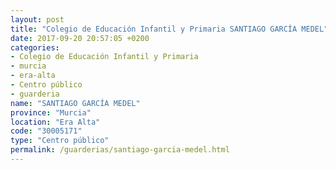 ```yaml
---
layout: post
title: "Colegio de Educación Infantil y Primaria SANTIAGO GARCÍA MEDEL"
date: 2017-09-20 20:57:05 +0200
categories:
- Colegio de Educación Infantil y Primaria
- murcia
- era-alta
- Centro público
- guarderia
name: "SANTIAGO GARCÍA MEDEL"
province: "Murcia"
location: "Era Alta"
code: "30005171"
type: "Centro público"
permalink: /guarderias/santiago-garcia-medel.html
---
```

